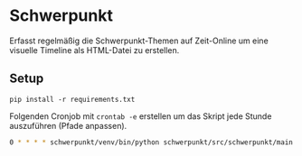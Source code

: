 # Schwerpunkt

Erfasst regelmäßig die Schwerpunkt-Themen auf Zeit-Online um eine visuelle 
Timeline als HTML-Datei zu erstellen.

## Setup

```pip install -r requirements.txt```

Folgenden Cronjob mit `crontab -e` erstellen um das Skript jede Stunde auszuführen 
(Pfade anpassen).

```bash
0 * * * * schwerpunkt/venv/bin/python schwerpunkt/src/schwerpunkt/main.py >> schwerpunkt/cron.log 2>&1
```
